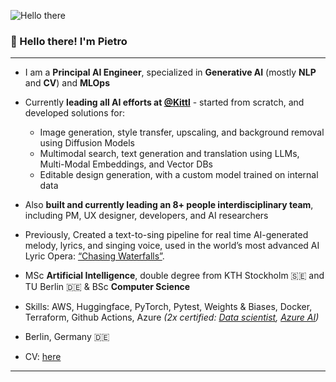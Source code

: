 ![Hello there](https://media1.tenor.com/images/6a4df9527c54d4528fb2b2ab47e7d422/tenor.gif?itemid=13774600)

### 👋 Hello there! I'm Pietro

---

- I am a **Principal AI Engineer**, specialized in **Generative AI** (mostly **NLP** and **CV**) and **MLOps**

- Currently **leading all AI efforts at [@Kittl](https://www.kittl.com)** - started from scratch, and developed solutions for:
  - Image generation, style transfer, upscaling, and background removal using Diffusion Models
  - Multimodal search, text generation and translation using LLMs, Multi-Modal Embeddings, and Vector DBs
  - Editable design generation, with a custom model trained on internal data
- Also **built and currently leading an 8+ people interdisciplinary team**, including PM, UX designer, developers, and AI researchers
- Previously, Created a text-to-sing pipeline for real time AI-generated melody, lyrics, and singing voice, used in the world’s most advanced AI Lyric Opera: [“Chasing Waterfalls”](https://vimeo.com/782480136).
- MSc **Artificial Intelligence**, double degree from KTH Stockholm 🇸🇪 and TU Berlin 🇩🇪 & BSc **Computer Science** 
- Skills: AWS, Huggingface, PyTorch, Pytest, Weights & Biases, Docker, Terraform, Github Actions, Azure *(2x certified: [Data scientist](https://www.credly.com/badges/57161120-a932-4397-b6df-8ea77c7aa07a/public_url), [Azure AI](https://www.credly.com/badges/8b2e792b-400b-48f7-838d-9a3d7a6a9ce1/public_url))*
- Berlin, Germany 🇩🇪
- CV: [here](https://pietrobolcato.com/pietro_bolcato_cv.pdf)

---

<!---
[![Pietro's github stats](https://github-readme-stats.vercel.app/api?username=pietrobolcato&count_private=true&hide=contribs,prs)](https://github.com/anuraghazra/github-readme-stats)
-->
